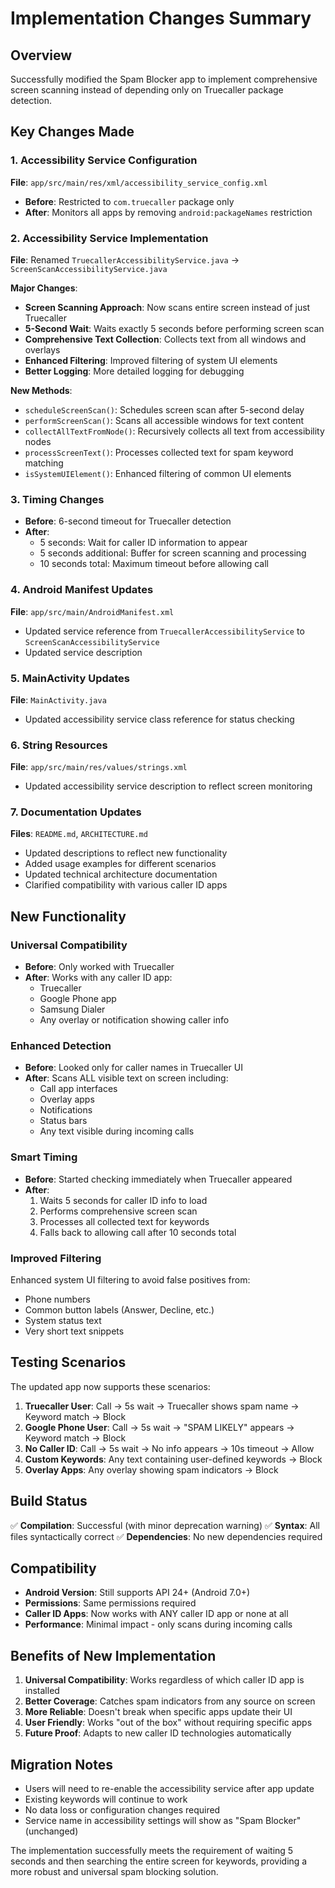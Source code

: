 # Implementation Changes Summary

## Overview
Successfully modified the Spam Blocker app to implement comprehensive screen scanning instead of depending only on Truecaller package detection.

## Key Changes Made

### 1. Accessibility Service Configuration
**File**: `app/src/main/res/xml/accessibility_service_config.xml`
- **Before**: Restricted to `com.truecaller` package only
- **After**: Monitors all apps by removing `android:packageNames` restriction

### 2. Accessibility Service Implementation
**File**: Renamed `TruecallerAccessibilityService.java` → `ScreenScanAccessibilityService.java`

**Major Changes**:
- **Screen Scanning Approach**: Now scans entire screen instead of just Truecaller
- **5-Second Wait**: Waits exactly 5 seconds before performing screen scan
- **Comprehensive Text Collection**: Collects text from all windows and overlays
- **Enhanced Filtering**: Improved filtering of system UI elements
- **Better Logging**: More detailed logging for debugging

**New Methods**:
- `scheduleScreenScan()`: Schedules screen scan after 5-second delay
- `performScreenScan()`: Scans all accessible windows for text content
- `collectAllTextFromNode()`: Recursively collects all text from accessibility nodes
- `processScreenText()`: Processes collected text for spam keyword matching
- `isSystemUIElement()`: Enhanced filtering of common UI elements

### 3. Timing Changes
- **Before**: 6-second timeout for Truecaller detection
- **After**: 
  - 5 seconds: Wait for caller ID information to appear
  - 5 seconds additional: Buffer for screen scanning and processing
  - 10 seconds total: Maximum timeout before allowing call

### 4. Android Manifest Updates
**File**: `app/src/main/AndroidManifest.xml`
- Updated service reference from `TruecallerAccessibilityService` to `ScreenScanAccessibilityService`
- Updated service description

### 5. MainActivity Updates
**File**: `MainActivity.java`
- Updated accessibility service class reference for status checking

### 6. String Resources
**File**: `app/src/main/res/values/strings.xml`
- Updated accessibility service description to reflect screen monitoring

### 7. Documentation Updates
**Files**: `README.md`, `ARCHITECTURE.md`
- Updated descriptions to reflect new functionality
- Added usage examples for different scenarios
- Updated technical architecture documentation
- Clarified compatibility with various caller ID apps

## New Functionality

### Universal Compatibility
- **Before**: Only worked with Truecaller
- **After**: Works with any caller ID app:
  - Truecaller
  - Google Phone app
  - Samsung Dialer
  - Any overlay or notification showing caller info

### Enhanced Detection
- **Before**: Looked only for caller names in Truecaller UI
- **After**: Scans ALL visible text on screen including:
  - Call app interfaces
  - Overlay apps
  - Notifications
  - Status bars
  - Any text visible during incoming calls

### Smart Timing
- **Before**: Started checking immediately when Truecaller appeared
- **After**: 
  1. Waits 5 seconds for caller ID info to load
  2. Performs comprehensive screen scan
  3. Processes all collected text for keywords
  4. Falls back to allowing call after 10 seconds total

### Improved Filtering
Enhanced system UI filtering to avoid false positives from:
- Phone numbers
- Common button labels (Answer, Decline, etc.)
- System status text
- Very short text snippets

## Testing Scenarios

The updated app now supports these scenarios:

1. **Truecaller User**: Call → 5s wait → Truecaller shows spam name → Keyword match → Block
2. **Google Phone User**: Call → 5s wait → "SPAM LIKELY" appears → Keyword match → Block  
3. **No Caller ID**: Call → 5s wait → No info appears → 10s timeout → Allow
4. **Custom Keywords**: Any text containing user-defined keywords → Block
5. **Overlay Apps**: Any overlay showing spam indicators → Block

## Build Status
✅ **Compilation**: Successful (with minor deprecation warning)
✅ **Syntax**: All files syntactically correct
✅ **Dependencies**: No new dependencies required

## Compatibility
- **Android Version**: Still supports API 24+ (Android 7.0+)
- **Permissions**: Same permissions required
- **Caller ID Apps**: Now works with ANY caller ID app or none at all
- **Performance**: Minimal impact - only scans during incoming calls

## Benefits of New Implementation

1. **Universal Compatibility**: Works regardless of which caller ID app is installed
2. **Better Coverage**: Catches spam indicators from any source on screen
3. **More Reliable**: Doesn't break when specific apps update their UI
4. **User Friendly**: Works "out of the box" without requiring specific apps
5. **Future Proof**: Adapts to new caller ID technologies automatically

## Migration Notes
- Users will need to re-enable the accessibility service after app update
- Existing keywords will continue to work
- No data loss or configuration changes required
- Service name in accessibility settings will show as "Spam Blocker" (unchanged)

The implementation successfully meets the requirement of waiting 5 seconds and then searching the entire screen for keywords, providing a more robust and universal spam blocking solution.